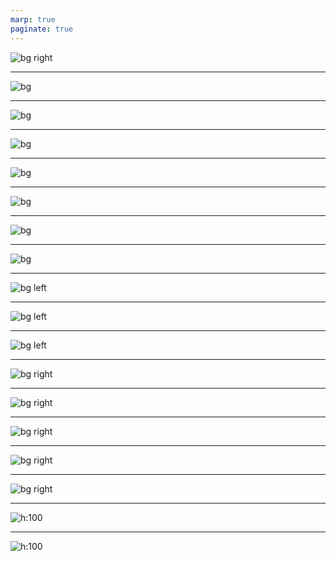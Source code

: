 ```yaml
---
marp: true
paginate: true
---
```

![bg right](https://raw.githubusercontent.com/chef/architecture-center/main/marp/images/logo.png)

---
<!-- _backgroundColor: #2486f9 -->
![bg](https://raw.githubusercontent.com/chef/architecture-center/main/marp/images/bg-blue-quote.png)

---
<!-- _backgroundColor: #2486f9 -->
![bg](https://raw.githubusercontent.com/chef/architecture-center/main/marp/images/bg-blue-split.png)

---
<!-- _backgroundColor: #2486f9 -->
![bg](https://raw.githubusercontent.com/chef/architecture-center/main/marp/images/bg-blue.png)


---
![bg](https://raw.githubusercontent.com/chef/architecture-center/main/marp/images/bg-gray.png)

---
<!-- _backgroundColor: #0aba58 -->
![bg](https://raw.githubusercontent.com/chef/architecture-center/main/marp/images/bg-green-quote.png)

---
<!-- _backgroundColor: #0aba58 -->
![bg](https://raw.githubusercontent.com/chef/architecture-center/main/marp/images/bg-green-split.png)

---
<!-- _backgroundColor: #0aba58 -->
![bg](https://raw.githubusercontent.com/chef/architecture-center/main/marp/images/bg-green.png)

---
![bg left](https://raw.githubusercontent.com/chef/architecture-center/main/marp/images/left-blue-1.png)

---
![bg left](https://raw.githubusercontent.com/chef/architecture-center/main/marp/images/left-blue-2.png)

---
![bg left](https://raw.githubusercontent.com/chef/architecture-center/main/marp/images/left-green-1.png)

---
![bg right](https://raw.githubusercontent.com/chef/architecture-center/main/marp/images/right-accent-gray.png)

---
![bg right](https://raw.githubusercontent.com/chef/architecture-center/main/marp/images/right-blue-1.png)

---
![bg right](https://raw.githubusercontent.com/chef/architecture-center/main/marp/images/right-green-1.png)

---
![bg right](https://raw.githubusercontent.com/chef/architecture-center/main/marp/images/right-green-2.png)

---
![bg right](https://raw.githubusercontent.com/chef/architecture-center/main/marp/images/right-quote-blue.png)

---
![h:100](https://raw.githubusercontent.com/chef/architecture-center/main/marp/images/top-blue.png)

---
![h:100](https://raw.githubusercontent.com/chef/architecture-center/main/marp/images/top-green.png)